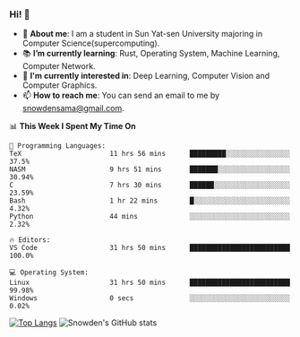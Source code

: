 ### Hi! 👋

+ :school: **About me**: I am a student in Sun Yat-sen University majoring in Computer Science(supercomputing).
+ :books: **I’m currently learning**: Rust, Operating System, Machine Learning, Computer Network.
+ :lollipop: **I'm currently interested in**: Deep Learning, Computer Vision and Computer Graphics.
+ 📫 **How to reach me**: You can send an email to me by snowdensama@gmail.com.

<!--START_SECTION:waka-->
📊 **This Week I Spent My Time On** 

```text
💬 Programming Languages: 
TeX                      11 hrs 56 mins      █████████░░░░░░░░░░░░░░░░   37.5% 
NASM                     9 hrs 51 mins       ███████░░░░░░░░░░░░░░░░░░   30.94% 
C                        7 hrs 30 mins       ██████░░░░░░░░░░░░░░░░░░░   23.59% 
Bash                     1 hr 22 mins        █░░░░░░░░░░░░░░░░░░░░░░░░   4.32% 
Python                   44 mins             ░░░░░░░░░░░░░░░░░░░░░░░░░   2.32%

🔥 Editors: 
VS Code                  31 hrs 50 mins      █████████████████████████   100.0%

💻 Operating System: 
Linux                    31 hrs 50 mins      █████████████████████████   99.98% 
Windows                  0 secs              ░░░░░░░░░░░░░░░░░░░░░░░░░   0.02%

```


<!--END_SECTION:waka-->


[![Top Langs](https://github-readme-stats.vercel.app/api/top-langs/?username=lixk28&langs_count=8&layout=compact&hide_border=true)](https://github.com/lixk28/github-readme-stats)
![Snowden's GitHub stats](https://github-readme-stats.vercel.app/api?username=lixk28&show_icons=true&hide_border=true&count_private=true)



<!--
**lixk28/lixk28** is a ✨ _special_ ✨ repository because its `README.md` (this file) appears on your GitHub profile.

Here are some ideas to get you started:

- 🔭 I’m currently working on ...
- 🌱 I’m currently learning ...
- 👯 I’m looking to collaborate on ...
- 🤔 I’m looking for help with ...
- 💬 Ask me about ...
- 📫 How to reach me: ...
- 😄 Pronouns: ...
- ⚡ Fun fact: ...
  -->
